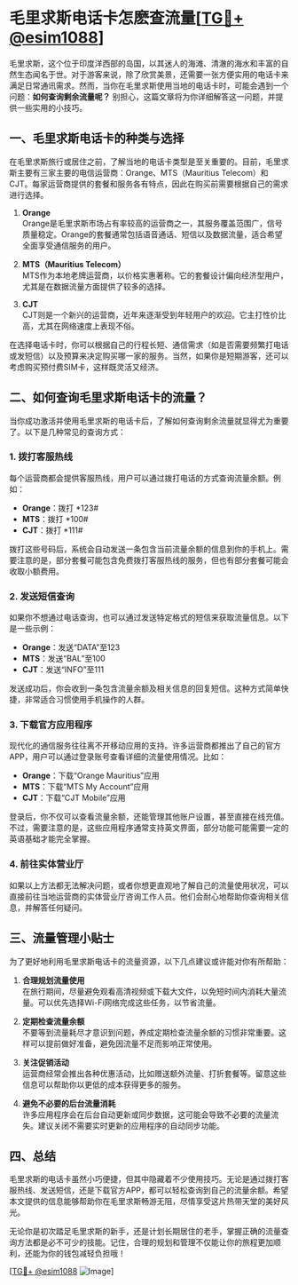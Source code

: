 # 毛里求斯电话卡怎麽查流量[[TG💪+ @esim1088](https://t.me/s/esim1088)]

毛里求斯，这个位于印度洋西部的岛国，以其迷人的海滩、清澈的海水和丰富的自然生态闻名于世。对于游客来说，除了欣赏美景，还需要一张方便实用的电话卡来满足日常通讯需求。然而，当你在毛里求斯使用当地的电话卡时，可能会遇到一个问题：**如何查询剩余流量呢？** 别担心，这篇文章将为你详细解答这一问题，并提供一些实用的小技巧。

## 一、毛里求斯电话卡的种类与选择

在毛里求斯旅行或居住之前，了解当地的电话卡类型是至关重要的。目前，毛里求斯主要有三家主要的电信运营商：Orange、MTS（Mauritius Telecom）和CJT。每家运营商提供的套餐和服务各有特点，因此在购买前需要根据自己的需求进行选择。

1. **Orange**  
   Orange是毛里求斯市场占有率较高的运营商之一，其服务覆盖范围广，信号质量稳定。Orange的套餐通常包括语音通话、短信以及数据流量，适合希望全面享受通信服务的用户。

2. **MTS（Mauritius Telecom）**  
   MTS作为本地老牌运营商，以价格实惠著称。它的套餐设计偏向经济型用户，尤其是在数据流量方面提供了较多的选择。

3. **CJT**  
   CJT则是一个新兴的运营商，近年来逐渐受到年轻用户的欢迎。它主打性价比高，尤其在网络速度上表现不俗。

在选择电话卡时，你可以根据自己的行程长短、通信需求（如是否需要频繁打电话或发短信）以及预算来决定购买哪一家的服务。当然，如果你是短期游客，还可以考虑购买预付费SIM卡，这样既灵活又经济。

## 二、如何查询毛里求斯电话卡的流量？

当你成功激活并使用毛里求斯的电话卡后，了解如何查询剩余流量就显得尤为重要了。以下是几种常见的查询方式：

### 1. **拨打客服热线**
   每个运营商都会提供客服热线，用户可以通过拨打电话的方式查询流量余额。例如：
   - **Orange**：拨打 *123#
   - **MTS**：拨打 *100#
   - **CJT**：拨打 *111#

   拨打这些号码后，系统会自动发送一条包含当前流量余额的信息到你的手机上。需要注意的是，部分套餐可能包含免费拨打客服热线的服务，但也有部分套餐可能会收取小额费用。

### 2. **发送短信查询**
   如果你不想通过电话查询，也可以通过发送特定格式的短信来获取流量信息。以下是一些示例：
   - **Orange**：发送“DATA”至123
   - **MTS**：发送“BAL”至100
   - **CJT**：发送“INFO”至111

   发送成功后，你会收到一条包含流量余额及相关信息的回复短信。这种方式简单快捷，非常适合习惯使用手机操作的人群。

### 3. **下载官方应用程序**
   现代化的通信服务往往离不开移动应用的支持。许多运营商都推出了自己的官方APP，用户可以通过登录账号查看详细的流量使用情况。比如：
   - **Orange**：下载“Orange Mauritius”应用
   - **MTS**：下载“MTS My Account”应用
   - **CJT**：下载“CJT Mobile”应用

   登录后，你不仅可以查看流量余额，还能管理其他账户设置，甚至直接在线充值。不过，需要注意的是，这些应用程序通常支持英文界面，部分功能可能需要一定的英语基础才能完全掌握。

### 4. **前往实体营业厅**
   如果以上方法都无法解决问题，或者你想更直观地了解自己的流量使用状况，可以直接前往当地运营商的实体营业厅咨询工作人员。他们会耐心地帮助你查询相关信息，并解答任何疑问。

## 三、流量管理小贴士

为了更好地利用毛里求斯电话卡的流量资源，以下几点建议或许能对你有所帮助：

1. **合理规划流量使用**  
   在旅行期间，尽量避免观看高清视频或下载大文件，以免短时间内消耗大量流量。可以优先选择Wi-Fi网络完成这些任务，以节省流量。

2. **定期检查流量余额**  
   不要等到流量耗尽才意识到问题，养成定期检查流量余额的习惯非常重要。这样可以提前做好准备，避免因流量不足而影响正常使用。

3. **关注促销活动**  
   运营商经常会推出各种优惠活动，比如赠送额外流量、打折套餐等。留意这些信息可以帮助你以更低的成本获得更多的服务。

4. **避免不必要的后台流量消耗**  
   许多应用程序会在后台自动更新或同步数据，这可能会导致不必要的流量流失。建议关闭不需要实时更新的应用程序的自动同步功能。

## 四、总结

毛里求斯的电话卡虽然小巧便捷，但其中隐藏着不少使用技巧。无论是通过拨打客服热线、发送短信，还是下载官方APP，都可以轻松查询到自己的流量余额。希望本文提供的信息能够帮助你在毛里求斯畅游无阻，尽情享受这片热带天堂的美好风光。

无论你是初次踏足毛里求斯的新手，还是计划长期居住的老手，掌握正确的流量查询方法都是必不可少的技能。记住，合理的规划和管理不仅能让你的旅程更加顺利，还能为你的钱包减轻负担哦！

[[TG💪+ @esim1088](https://t.me/s/esim1088) ![Image](https://i.postimg.cc/4NQfJmqS/Snipaste-2025-05-13-00-14-12.png)]